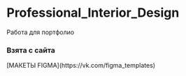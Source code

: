 # Professional_Interior_Design

Работа для портфолио

<h3>Взята с сайта</h3> [МАКЕТЫ FIGMA](https://vk.com/figma_templates)
